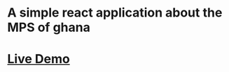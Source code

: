 # A simple react application about the MPS of ghana

# [Live Demo](https://623865933893d12816f46540--clever-lumiere-878384.netlify.app)
